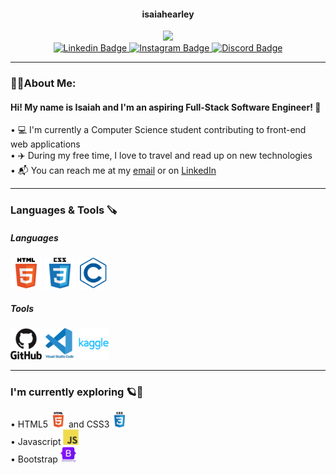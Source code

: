 <!DOCTYPE html>
<!--
**isaiahearley/isaiahearley** is a ✨ _special_ ✨ repository because its `README.md` (this file) appears on your GitHub profile.

Here are some ideas to get you started:

- 🔭 I’m currently working on ...
- 🌱 I’m currently learning ...
- 👯 I’m looking to collaborate on ...
- 🤔 I’m looking for help with ...
- 💬 Ask me about ...
- 📫 How to reach me: ...
- 😄 Pronouns: ...
- ⚡ Fun fact: ...
-->
<html>
<main>
  <!-- Intro Content -->
    <div id="header" align="center">
      <h4>isaiahearley</h4> 
      <img src="https://i.giphy.com/media/Ll22OhMLAlVDb8UQWe/giphy.webp" width="200"> 
        <div id="badges"> 
         <a href="https://www.linkedin.com/in/bsian433/">
          <img src="https://img.shields.io/badge/LinkedIn-blue" alt="Linkedin Badge">
         </a>      
         <a href="https://www.instagram.com/bsian_/">
           <img src="https://img.shields.io/badge/-Instagram-ff69b4" alt="Instagram Badge">
          </a>
         <a href="https://discord.gg/2xV8xPErST">
           <img src="https://img.shields.io/badge/-Discord-blueviolet" alt="Discord Badge">
         </a>
        </div>
    </div>
  <hr>
<!-- About Me -->
        <h3>👨‍💻About Me:</h3> 
      <h4>Hi! My name is Isaiah and I'm an aspiring Full-Stack Software Engineer! 👋</h4> 
        <p>
          • 💻 I'm currently a Computer Science student contributing to front-end web applications<br>
          • ✈️ During my free time, I love to travel and read up on new technologies<br> 
          • 📬 You can reach me at my <a href="mailto:pokes135@gmail.com">email</a> or on <a href="https://www.linkedin.com/in/bsian433/">LinkedIn</a>
        </p>
      <hr>
<!-- Skills -->
<h3>Languages & Tools 🪚</h3> 
  <h5>Languages</h5>
  <p> 
   <img src="https://github.com/devicons/devicon/blob/master/icons/html5/html5-original-wordmark.svg" width="50">
   <img src="https://github.com/devicons/devicon/blob/master/icons/css3/css3-original-wordmark.svg" width="50">
   <img src="https://github.com/devicons/devicon/blob/master/icons/c/c-line.svg" width="50">
  </p> 
  <h5>Tools</h5>
  <p>
   <img src="https://github.com/devicons/devicon/blob/master/icons/github/github-original-wordmark.svg" width="50">
   <img src="https://github.com/devicons/devicon/blob/master/icons/vscode/vscode-original-wordmark.svg" width="50"> 
   <img src="https://github.com/devicons/devicon/blob/master/icons/kaggle/kaggle-original-wordmark.svg" width="50">
  </p>
  <hr>
<!-- Currently learning --> 
<div id="exploring">
<h3>I'm currently exploring 🪐🔭</h3>
  <p> 
    • HTML5 <img src="https://github.com/devicons/devicon/blob/master/icons/html5/html5-original-wordmark.svg" width="25"> and CSS3 <img src="https://github.com/devicons/devicon/blob/master/icons/css3/css3-original-wordmark.svg" width="25"> <br>
    • Javascript <img src="https://github.com/devicons/devicon/blob/master/icons/javascript/javascript-original.svg" width="25"> <br>
    • Bootstrap <img src="https://github.com/devicons/devicon/blob/master/icons/bootstrap/bootstrap-original-wordmark.svg" width="25">
  </p>
    
  </main>
  
</html>
  

  
  
  
  


